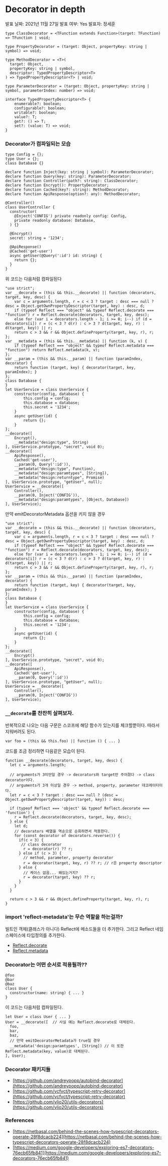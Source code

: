 # Decorator in depth

발표 날짜: 2021년 11월 27일
발표 여부: Yes
발표자: 정세훈

```tsx
type ClassDecorator = <TFunction extends Function>(target: TFunction) => TFunction | void;

type PropertyDecorator = (target: Object, propertyKey: string | symbol) => void;

type MethodDecorator = <T>(
  target: Object,
  propertyKey: string | symbol,
  descriptor: TypedPropertyDescriptor<T>
) => TypedPropertyDescriptor<T> | void;

type ParameterDecorator = (target: Object, propertyKey: string | symbol, parameterIndex: number) => void;

interface TypedPropertyDescriptor<T> {
    enumerable?: boolean;
    configurable?: boolean;
    writable?: boolean;
    value?: T;
    get?: () => T;
    set?: (value: T) => void;
}

```

### Decorator가 컴파일되는 모습

```tsx
type Config = {};
type User = {};
class Database {}

declare function Inject(key: string | symbol): ParameterDecorator;
declare function Query(key: string): ParameterDecorator;
declare function Controller(path?: string): ClassDecorator;
declare function Encrypt(): PropertyDecorator;
declare function Cached(key?: string): MethodDecorator;
declare function ApiResponse(option?: any): MethodDecorator;

@Controller()
class UserController {
  constructor(
    @Inject('CONFIG') private readonly config: Config,
    private readonly database: Database,
  ) {}

  @Encrypt()
  secret: string = '1234';

  @ApiResponse()
  @Cached('get-user')
  async getUser(@Query(':id') id: string) {
    return {};
  }
}

```

위 코드는 다음처럼 컴파일된다

```tsx
"use strict";
var __decorate = (this && this.__decorate) || function (decorators, target, key, desc) {
    var c = arguments.length, r = c < 3 ? target : desc === null ? desc = Object.getOwnPropertyDescriptor(target, key) : desc, d;
    if (typeof Reflect === "object" && typeof Reflect.decorate === "function") r = Reflect.decorate(decorators, target, key, desc);
    else for (var i = decorators.length - 1; i >= 0; i--) if (d = decorators[i]) r = (c < 3 ? d(r) : c > 3 ? d(target, key, r) : d(target, key)) || r;
    return c > 3 && r && Object.defineProperty(target, key, r), r;
};
var __metadata = (this && this.__metadata) || function (k, v) {
    if (typeof Reflect === "object" && typeof Reflect.metadata === "function") return Reflect.metadata(k, v);
};
var __param = (this && this.__param) || function (paramIndex, decorator) {
    return function (target, key) { decorator(target, key, paramIndex); }
};
class Database {
}
let UserService = class UserService {
    constructor(config, database) {
        this.config = config;
        this.database = database;
        this.secret = '1234';
    }
    async getUser(id) {
        return {};
    }
};
__decorate([
    Encrypt(),
    __metadata("design:type", String)
], UserService.prototype, "secret", void 0);
__decorate([
    ApiResponse(),
    Cached('get-user'),
    __param(0, Query(':id')),
    __metadata("design:type", Function),
    __metadata("design:paramtypes", [String]),
    __metadata("design:returntype", Promise)
], UserService.prototype, "getUser", null);
UserService = __decorate([
    Controller(),
    __param(0, Inject('CONFIG')),
    __metadata("design:paramtypes", [Object, Database])
], UserService);

```

만약 emitDecoratorMetadata 옵션을 키지 않을 경우

```tsx
"use strict";
var __decorate = (this && this.__decorate) || function (decorators, target, key, desc) {
    var c = arguments.length, r = c < 3 ? target : desc === null ? desc = Object.getOwnPropertyDescriptor(target, key) : desc, d;
    if (typeof Reflect === "object" && typeof Reflect.decorate === "function") r = Reflect.decorate(decorators, target, key, desc);
    else for (var i = decorators.length - 1; i >= 0; i--) if (d = decorators[i]) r = (c < 3 ? d(r) : c > 3 ? d(target, key, r) : d(target, key)) || r;
    return c > 3 && r && Object.defineProperty(target, key, r), r;
};
var __param = (this && this.__param) || function (paramIndex, decorator) {
    return function (target, key) { decorator(target, key, paramIndex); }
};
class Database {
}
let UserService = class UserService {
    constructor(config, database) {
        this.config = config;
        this.database = database;
        this.secret = '1234';
    }
    async getUser(id) {
        return {};
    }
};
__decorate([
    Encrypt()
], UserService.prototype, "secret", void 0);
__decorate([
    ApiResponse(),
    Cached('get-user'),
    __param(0, Query(':id'))
], UserService.prototype, "getUser", null);
UserService = __decorate([
    Controller(),
    __param(0, Inject('CONFIG'))
], UserService);

```

### `__decorate`를 찬찬히 살펴보자.

반복적으로 나오는 다음 구문은 스코프에 해당 함수가 있는지를 체크할뿐이다. 따라서 지워버려도 된다.

```tsx
var foo = (this && this.foo) || function () { ... }

```

코드를 조금 정리하면 다음같은 모습이 된다.

```tsx
function __decorate(decorators, target, key, desc) {
  let c = arguments.length;

  // arguments가 3미만일 경우 -> decorators와 target만 주어졌다 -> class decorator이다.
  // arguments가 3개 이상일 경우 -> method, property, parameter 데코레이터이다.
  let r = c < 3 ? target : desc === null ? (desc = Object.getOwnPropertyDescriptor(target, key)) : desc;

  if (typeof Reflect === 'object' && typeof Reflect.decorate === 'function') {
    r = Reflect.decorate(decorators, target, key, desc);
  } else {
    let d;
    // decorators 배열을 역순으로 순회하면서 적용한다.
    for (const decorator of decorators.reverse()) {
      if(c < 3) {
       // class decorator
        r = decorator(r) ?? r;
      } else if (c > 3) {
        // method, parameter, property decorator
        r = decorator(target, key, r) ?? r; // r은 property descriptor
      } else {
        // 케이스 없음... 왜있는거지?
        r = decorator(target, key) ?? r;
      }
    }
  }

  return c > 3 && r && Object.defineProperty(target, key, r), r;
}

```

### import 'reflect-metadata'는 무슨 역할을 하는걸까?

빌트인 객체(클래스가 아니다) Reflect에 메소드들을 더 추가한다. 그리고 Reflect 네임스페이스에 타입정의를 추가한다.

- [Reflect.decorate](https://github.com/rbuckton/reflect-metadata/blob/master/Reflect.ts#L730)
- [Reflect.metadata](https://github.com/rbuckton/reflect-metadata/blob/master/Reflect.ts#L730)

### Decorator는 어떤 순서로 적용될까??

```tsx
@foo
@bar
@baz
class User {
  constructor(name: string) { ... }
}

```

이 코드는 다음처럼 컴파일된다.

```tsx
let User = class User { ... }
User = __decorate([  // 사실 얘는 Reflect.decorate로 대체된다.
  foo,
  bar,
  baz,
  // 만약 emitDecoratorMetadata가 true일 경우
  __metadata('design:paramtypes', [String]) // 이 또한 Reflect.metadata(key, value)로 대체된다.
], User);

```

### Decorator 패키지들

- [https://github.com/andreypopp/autobind-decorator](https://github.com/andreypopp/autobind-decorator)
- [https://github.com/vcfvct/typescript-retry-decorator](https://github.com/vcfvct/typescript-retry-decorator)
- [https://github.com/vlio20/utils-decorators](https://github.com/vlio20/utils-decorators)

### References

- [https://netbasal.com/behind-the-scenes-how-typescript-decorators-operate-28f8dcacb224](https://netbasal.com/behind-the-scenes-how-typescript-decorators-operate-28f8dcacb224)
- [https://medium.com/google-developers/exploring-es7-decorators-76ecb65fb841](https://medium.com/google-developers/exploring-es7-decorators-76ecb65fb841)